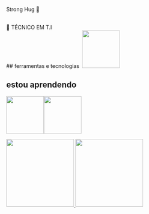 Strong Hug 👋

 
 <br>
 👑 TÉCNICO EM T.I
<br>
## ferramentas e tecnologias 
<img src="https://cdn.jsdelivr.net/gh/devicons/devicon/icons/github/github-original-wordmark.svg" width="100" height="100"/>

## estou aprendendo
<img src="https://cdn.jsdelivr.net/gh/devicons/devicon/icons/html5/html5-original-wordmark.svg" width="100" height="100" /><img src="https://cdn.jsdelivr.net/gh/devicons/devicon/icons/css3/css3-original-wordmark.svg" width="100" height="100" />

<div> 
 <a href="https://github.com/0gdudu7"> 
  <img height="180em" src="https://github-readme-stats.vercel.app/api/top-langs/?username=0gdudu7&layout=compact&langs_count=7&theme=dracula"/> 
<img height="180em" src="https://github-readme-stats.vercel.app/api?username=0gdudu7&show_icons=true&theme=dracula&include_all_commits=true&count_private=true"/> 
</div>
 
